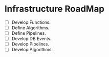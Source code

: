 # Infrastructure RoadMap

- [ ] Develop Functions.
- [ ] Define Algorithms.
- [ ] Define Pipelines.
- [ ] Develop DB Events.
- [ ] Develop Pipelines.
- [ ] Develop Algorithms.
